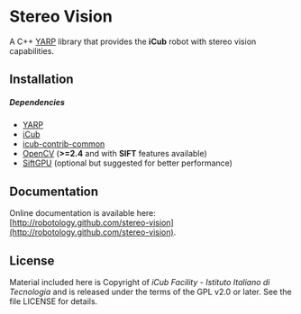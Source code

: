 Stereo Vision
============

A C++ [YARP](https://github.com/robotology/yarp) library that provides the **iCub** robot with stereo vision capabilities.

## Installation

##### Dependencies
- [YARP](https://github.com/robotology/yarp)
- [iCub](https://github.com/robotology/icub-main)
- [icub-contrib-common](https://github.com/robotology/icub-contrib-common)
- [OpenCV](http://opencv.org/downloads.html) (**>=2.4** and with **SIFT** features available)
- [SiftGPU](http://cs.unc.edu/~ccwu/siftgpu) (optional but suggested for better performance)

## Documentation

Online documentation is available here: [http://robotology.github.com/stereo-vision](http://robotology.github.com/stereo-vision).

## License

Material included here is Copyright of _iCub Facility - Istituto Italiano di Tecnologia_ and is released under the terms of the GPL v2.0 or later. See the file LICENSE for details.
